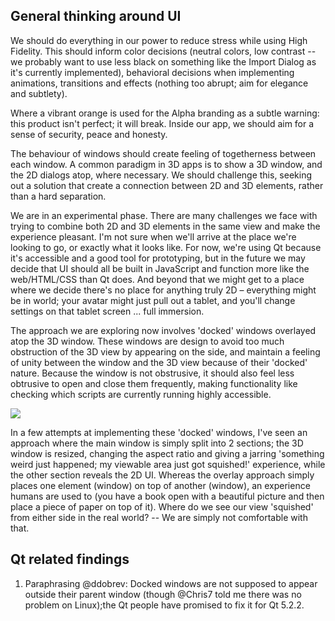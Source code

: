 ## General thinking around UI
We should do everything in our power to reduce stress while using High Fidelity. This should inform color decisions (neutral colors, low contrast -- we probably want to use less black on something like the Import Dialog as it's currently implemented), behavioral decisions when implementing animations, transitions and effects (nothing too abrupt; aim for elegance and subtlety).

Where a vibrant orange is used for the Alpha branding as a subtle warning: this product isn't perfect; it will break. Inside our app, we should aim for a sense of security, peace and honesty.

The behaviour of windows should create feeling of togetherness between each window. A common paradigm in 3D apps is to show a 3D window, and the 2D dialogs atop, where necessary. We should challenge this, seeking out a solution that create a connection between 2D and 3D elements, rather than a hard separation.

We are in an experimental phase. There are many challenges we face with trying to combine both 2D and 3D elements in the same view and make the experience pleasant. I'm not sure when we'll arrive at the place we're looking to go, or exactly what it looks like. For now, we're using Qt because it's accessible and a good tool for prototyping, but in the future we may decide that UI should all be built in JavaScript and function more like the web/HTML/CSS than Qt does. And beyond that we might get to a place where we decide there's no place for anything truly 2D – everything might be in world; your avatar might just pull out a tablet, and you'll change settings on that tablet screen ... full immersion.

The approach we are exploring now involves 'docked' windows overlayed atop the 3D window. These windows are design to avoid too much obstruction of the 3D view by appearing on the side, and maintain a feeling of unity between the window and the 3D view because of their 'docked' nature. Because the window is not obstrusive, it should also feel less obtrusive to open and close them frequently, making functionality like checking which scripts are currently running highly accessible.

![](http://un.titled.name/ULBh/hifi-interface-v34-running-scripts2.png)

In a few attempts at implementing these 'docked' windows, I've seen an approach where the main window is simply split into 2 sections; the 3D window is resized, changing the aspect ratio and giving a jarring 'something weird just happened; my viewable area just got squished!' experience, while the other section reveals the 2D UI. Whereas the overlay approach simply places one element (window) on top of another (window), an experience humans are used to (you have a book open with a beautiful picture and then place a piece of paper on top of it). Where do we see our view 'squished' from either side in the real world? -- We are simply not comfortable with that.

## Qt related findings

1. Paraphrasing @ddobrev:
Docked windows are not supposed to appear outside their parent window  ​(though @Chris7 told me there was no problem on Linux​)​​;the Qt people have promised to fix it for Qt 5.2.2.